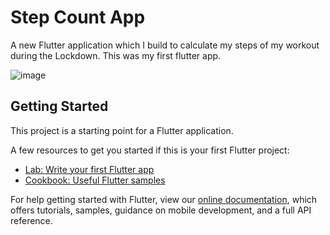 # Step Count App 

A new Flutter application which I build to calculate my steps of my workout during the Lockdown. This was my first flutter app.

![image](https://user-images.githubusercontent.com/67383465/113250828-df332c80-92de-11eb-963f-56da9fc4e8c5.png)


## Getting Started

This project is a starting point for a Flutter application.

A few resources to get you started if this is your first Flutter project:

- [Lab: Write your first Flutter app](https://flutter.dev/docs/get-started/codelab)
- [Cookbook: Useful Flutter samples](https://flutter.dev/docs/cookbook)

For help getting started with Flutter, view our
[online documentation](https://flutter.dev/docs), which offers tutorials,
samples, guidance on mobile development, and a full API reference.
